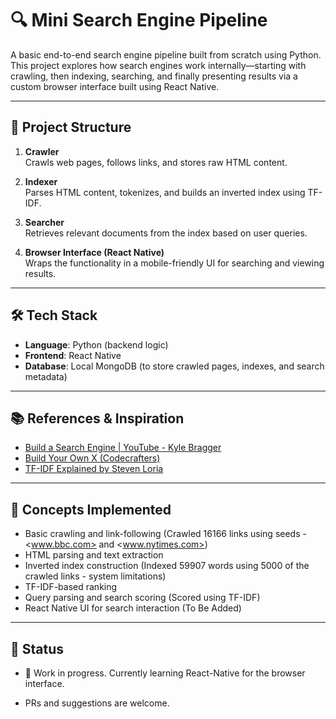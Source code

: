 # 🔍 Mini Search Engine Pipeline

A basic end-to-end search engine pipeline built from scratch using Python. This project explores how search engines work internally—starting with crawling, then indexing, searching, and finally presenting results via a custom browser interface built using React Native.

---

## 🚧 Project Structure

1. **Crawler**  
   Crawls web pages, follows links, and stores raw HTML content.

2. **Indexer**  
   Parses HTML content, tokenizes, and builds an inverted index using TF-IDF.

3. **Searcher**  
   Retrieves relevant documents from the index based on user queries.

4. **Browser Interface (React Native)**  
   Wraps the functionality in a mobile-friendly UI for searching and viewing results.

---

## 🛠️ Tech Stack

- **Language**: Python (backend logic)
- **Frontend**: React Native
- **Database**: Local MongoDB (to store crawled pages, indexes, and search metadata)

---

## 📚 References & Inspiration

- [Build a Search Engine | YouTube - Kyle Bragger](https://youtu.be/HXBIr719tZg?si=kd_kiD8tVaFFUjoM)
- [Build Your Own X (Codecrafters)](https://github.com/codecrafters-io/build-your-own-x)
- [TF-IDF Explained by Steven Loria](https://stevenloria.com/tf-idf/)

---

## 🧠 Concepts Implemented

- Basic crawling and link-following (Crawled 16166 links using seeds - <www.bbc.com> and <www.nytimes.com>)
- HTML parsing and text extraction
- Inverted index construction (Indexed 59907 words using 5000 of the crawled links - system limitations)
- TF-IDF-based ranking
- Query parsing and search scoring (Scored using TF-IDF)
- React Native UI for search interaction (To Be Added)

---

## 🧪 Status

- 🚧 Work in progress.
Currently learning React-Native for the browser interface.

- PRs and suggestions are welcome.
